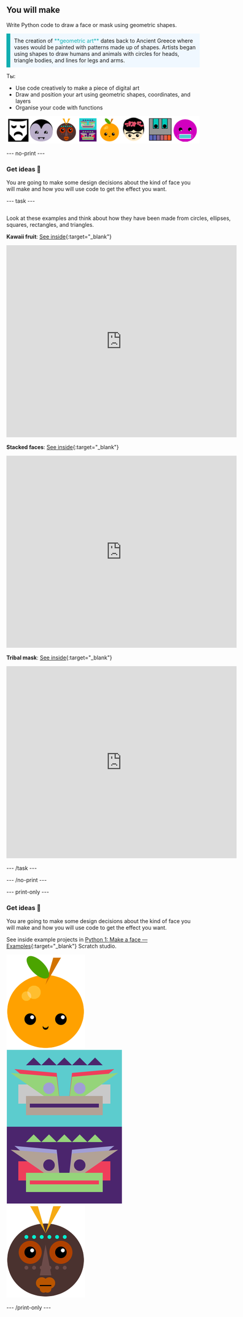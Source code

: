 ## You will make

Write Python code to draw a face or mask using geometric shapes.

<p style="border-left: solid; border-width:10px; border-color: #0faeb0; background-color: aliceblue; padding: 10px;">
The creation of <span style="color: #0faeb0">**geometric art**</span> dates back to Ancient Greece where vases would be painted with patterns made up of shapes. Artists began using shapes to draw humans and animals with circles for heads, triangle bodies, and lines for legs and arms.
</p>

Ты:

+ Use code creatively to make a piece of digital art
+ Draw and position your art using geometric shapes, coordinates, and layers
+ Organise your code with functions

![Examples of different faces.](images/strip.png)

--- no-print ---

### Get ideas 💭

You are going to make some design decisions about the kind of face you will make and how you will use code to get the effect you want.

--- task ---
<div style="display: flex; flex-wrap: wrap">
<div style="flex-basis: 175px; flex-grow: 1">  

Look at these examples and think about how they have been made from circles, ellipses, squares, rectangles, and triangles.

**Kawaii fruit**: [See inside](https://trinket.io/python/6bad88800b){:target="_blank"}
<div class="trinket">
  <iframe src="https://trinket.io/embed/python/6bad88800b?outputOnly=true&start=result" width="600" height="500" frameborder="0" marginwidth="0" marginheight="0" allowfullscreen>
  </iframe>
</div>

**Stacked faces**: [See inside](https://trinket.io/python/f90794771c){:target="_blank"}
<div class="trinket">
  <iframe src="https://trinket.io/embed/python/f90794771c?outputOnly=true&start=result" width="600" height="500" frameborder="0" marginwidth="0" marginheight="0" allowfullscreen>
  </iframe>
</div>

**Tribal mask**: [See inside](https://trinket.io/python/b876d500ab){:target="_blank"}
<div class="trinket">
  <iframe src="https://trinket.io/embed/python/b876d500ab?outputOnly=true&start=result" width="600" height="500" frameborder="0" marginwidth="0" marginheight="0" allowfullscreen>
  </iframe>
</div>

</div>
</div>

--- /task ---

--- /no-print ---

--- print-only ---

### Get ideas 💭

You are going to make some design decisions about the kind of face you will make and how you will use code to get the effect you want.

See inside example projects in [Python 1: Make a face — Examples](https://trinket.io/library/folder/make-a-face-examples){:target="_blank"} Scratch studio.

![The output area from the Kawaii fruit project.](images/smile.png) ![The output area from the Stacked faces project.](images/stacked.png) ![The output area from the Tribal mask project.](images/tribal.png)

--- /print-only ---

